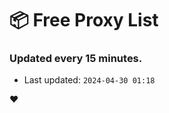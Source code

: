# :package: Free Proxy List
### Updated every 15 minutes.

- Last updated: `2024-04-30 01:18`

:heart:

